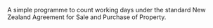 A simple programme to count working days under the standard New Zealand Agreement for Sale and Purchase of Property.
